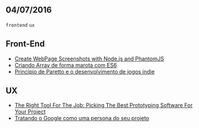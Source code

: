 04/07/2016
----------

`frontend` `ux` 

## Front-End

- [Create WebPage Screenshots with Node.js and PhantomJS](https://davidwalsh.name/get-webpage-screenshot)
- [Criando Array de forma marota com ES6](http://nomadev.com.br/criando-array-de-forma-marota-com-es6/)
- [Princípio de Paretto e o desenvolvimento de jogos indie](http://tableless.com.br/principio-de-paretto-e-o-desenvolvimento-de-jogos-indie/)

## UX

- [The Right Tool For The Job: Picking The Best Prototyping Software For Your Project](https://uxdesign.cc/the-right-tool-for-the-job-picking-the-best-prototyping-software-for-your-project-6ddd5145d860#.x6vungzai)
- [Tratando o Google como uma persona do seu projeto](http://arquiteturadeinformacao.com/user-experience/tratando-o-google-como-uma-persona-do-seu-projeto/)
